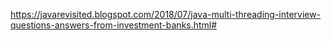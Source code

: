 https://javarevisited.blogspot.com/2018/07/java-multi-threading-interview-questions-answers-from-investment-banks.html#